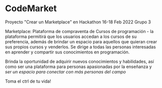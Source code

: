 # CodeMarket

Proyecto "Crear un Marketplace" en Hackathon 16-18 Feb 2022
Grupo 3

Marketplace: Plataforma de compraventa de Cursos de programación - la plataforma permitirá que los usuarios accedan a los cursos de su preferencia, además de brindar un espacio para aquellos que quieran crear sus propios cursos y venderlos.
Se dirige a todas las personas interesadas en aprender y compartir sus conocimientos en programación.

Brinda la oportunidad de adquirir nuevos conocimientos y habilidades, así como ser una plataforma para personas apasionadas por la enseñanza y *ser un espacio para conectar con más personas del campo*


Toma el ctrl de tu vida!
